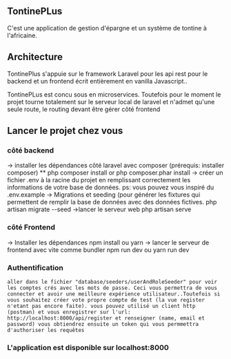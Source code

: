 ## TontinePLus

C'est une application de gestion d'épargne et un système de tontine à l'africaine.

## Architecture ### 

TontinePlus s'appuie sur le framework Laravel pour les api rest pour le backend
et un frontend écrit entièrement en vanilla Javascript..

TontinePLus est concu sous en microservices. Toutefois pour le moment le projet tourne totalement sur le serveur local de laravel et n'admet qu'une seule route, le routing devant être gérer côté frontend


## Lancer le projet chez vous

### côté backend ###

-> installer les dépendances côté laravel avec composer (prérequis: installer composer)
        ** php composer install or php composer.phar install
-> créer un fichier .env à la racine du projet en remplissant correctement les informations de votre base de données.
        ps: vous pouvez vous inspiré du .env.example
-> Migrations et seeding (pour générer les fixtures qui permettent de remplir la base de données avec des données fictives.
        php artisan migrate --seed
->lancer le serveur web
    php artisan serve
    
### côté Frontend #### 

-> Installer les dépendances 
    npm install ou yarn 
-> lancer le serveur de frontend avec vite comme bundler
    npm run dev ou yarn run dev

### Authentification 

    aller dans le fichier "database/seeders/userAndRoleSeeder" pour voir les comptes crés avec les mots de passe. Ceci vous permettra de vous connecter et avoir une meilleure expérience utilisateur..Toutefois si vous souhaitez créer vote propre compte de test (la vue register n'etant pas encore faite). vous pouvez utilisé un client http (postman) et vous enregistrer sur l'url: http://localhost:8000/api/register et renseigner (name, email et password) vous obtiendrez ensuite un token qui vous permmettra d'authoriser les requêtes 
    
### L'application est disponible sur localhost:8000
